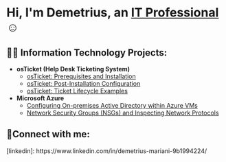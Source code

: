 <h1>Hi, I'm Demetrius, an <a href="https://www.linkedin.com/in/demetrius-mariani-9b1994224/">IT Professional</a>☺</h1>

<h2>👨‍💻 Information Technology Projects:</h2>

- <b>osTicket (Help Desk Ticketing System)</b>
  - [osTicket: Prerequisites and Installation](https://github.com/Demetrius289/osticket-prereqs)
  - [osTicket: Post-Installation Configuration](https://github.com/Demetrius289/post-install-config)
  - [osTicket: Ticket Lifecycle Examples](https://github.com/Demetrius289/ticket-lifecycle)
- <b>Microsoft Azure</b>
  - [Configuring On-premises Active Directory within Azure VMs](https://github.com/Demetrius289/configure-ad)
  - [Network Security Groups (NSGs) and Inspecting Network Protocols](https://github.com/Demetrius289/azure-network-protocols)

<h2>🤳Connect with me:</h2>
[linkedin]: https://www.linkedin.com/in/demetrius-mariani-9b1994224/
